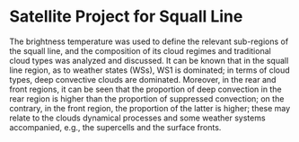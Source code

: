 # Satellite Project for Squall Line
The brightness temperature was used to define the relevant sub-regions of the squall line, and the composition of its cloud regimes and traditional cloud types was analyzed and discussed. It can be known that in the squall line region, as to weather states (WSs), WS1 is dominated; in terms of cloud types, deep convective clouds are dominated. Moreover, in the rear and front regions, it can be seen that the proportion of deep convection in the rear region is higher than the proportion of suppressed convection; on the contrary, in the front region, the proportion of the latter is higher; these may relate to the clouds dynamical processes and some weather systems accompanied, e.g., the supercells and the surface fronts.
